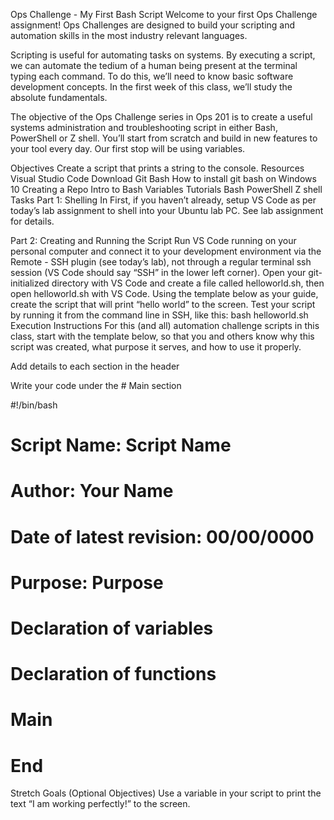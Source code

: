 Ops Challenge - My First Bash Script
Welcome to your first Ops Challenge assignment! Ops Challenges are designed to build your scripting and automation skills in the most industry relevant languages.

Scripting is useful for automating tasks on systems. By executing a script, we can automate the tedium of a human being present at the terminal typing each command. To do this, we’ll need to know basic software development concepts. In the first week of this class, we’ll study the absolute fundamentals.

The objective of the Ops Challenge series in Ops 201 is to create a useful systems administration and troubleshooting script in either Bash, PowerShell or Z shell. You’ll start from scratch and build in new features to your tool every day. Our first stop will be using variables.

Objectives
Create a script that prints a string to the console.
Resources
Visual Studio Code
Download Git Bash
How to install git bash on Windows 10
Creating a Repo
Intro to Bash Variables
Tutorials
Bash
PowerShell
Z shell
Tasks
Part 1: Shelling In
First, if you haven’t already, setup VS Code as per today’s lab assignment to shell into your Ubuntu lab PC. See lab assignment for details.

Part 2: Creating and Running the Script
Run VS Code running on your personal computer and connect it to your development environment via the Remote - SSH plugin (see today’s lab), not through a regular terminal ssh session (VS Code should say “SSH” in the lower left corner).
Open your git-initialized directory with VS Code and create a file called helloworld.sh, then open helloworld.sh with VS Code.
Using the template below as your guide, create the script that will print “hello world” to the screen.
Test your script by running it from the command line in SSH, like this: bash helloworld.sh
Execution Instructions
For this (and all) automation challenge scripts in this class, start with the template below, so that you and others know why this script was created, what purpose it serves, and how to use it properly.

Add details to each section in the header

Write your code under the # Main section

#!/bin/bash

# Script Name:                  Script Name
# Author:                       Your Name
# Date of latest revision:      00/00/0000
# Purpose:                      Purpose

# Declaration of variables

# Declaration of functions


# Main



# End
Stretch Goals (Optional Objectives)
Use a variable in your script to print the text “I am working perfectly!” to the screen.